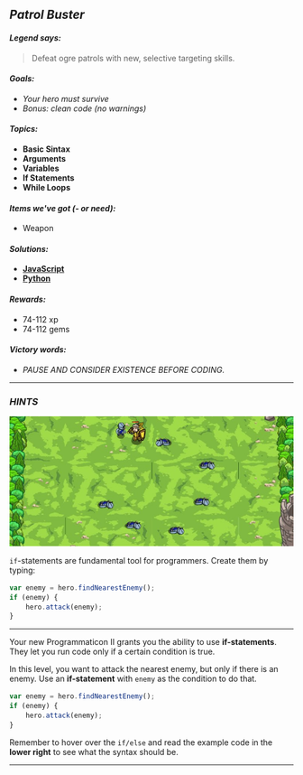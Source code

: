 ## _Patrol Buster_

#### _Legend says:_
> Defeat ogre patrols with new, selective targeting skills.

#### _Goals:_
+ _Your hero must survive_
+ _Bonus: clean code (no warnings)_

#### _Topics:_
+ **Basic Sintax**
+ **Arguments**
+ **Variables**
+ **If Statements**
+ **While Loops**

#### _Items we've got (- or need):_
+ Weapon

#### _Solutions:_
+ **[JavaScript](patrBust.js)**
+ **[Python](patr_bust.py)**

#### _Rewards:_
+ 74-112 xp
+ 74-112 gems

#### _Victory words:_
+ _PAUSE AND CONSIDER EXISTENCE BEFORE CODING._

___

### _HINTS_

![](img/patrol_buster.jpeg)

`if`-statements are fundamental tool for programmers. Create them by typing:

```javascript
var enemy = hero.findNearestEnemy();
if (enemy) {
    hero.attack(enemy);
}

```

___

Your new Programmaticon II grants you the ability to use **if-statements**. They let you run code only if a certain condition is true.

In this level, you want to attack the nearest enemy, but only if there is an enemy. Use an **if-statement** with `enemy` as the condition to do that.

```javascript
var enemy = hero.findNearestEnemy();
if (enemy) {
    hero.attack(enemy);
}
```

Remember to hover over the `if/else` and read the example code in the **lower right** to see what the syntax should be.

___
